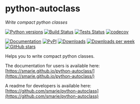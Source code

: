# python-autoclass

*Write compact python classes*

[![Python versions](https://img.shields.io/pypi/pyversions/autoclass.svg)](https://pypi.python.org/pypi/autoclass/) [![Build Status](https://travis-ci.org/smarie/python-autoclass.svg?branch=master)](https://travis-ci.org/smarie/python-autoclass) [![Tests Status](https://smarie.github.io/python-autoclass/junit/junit-badge.svg?dummy=8484744)](https://smarie.github.io/python-autoclass/junit/report.html) [![codecov](https://codecov.io/gh/smarie/python-autoclass/branch/master/graph/badge.svg)](https://codecov.io/gh/smarie/python-autoclass)

[![Documentation](https://img.shields.io/badge/doc-latest-blue.svg)](https://smarie.github.io/python-autoclass/) [![PyPI](https://img.shields.io/pypi/v/autoclass.svg)](https://pypi.python.org/pypi/autoclass/) [![Downloads](https://pepy.tech/badge/autoclass)](https://pepy.tech/project/autoclass) [![Downloads per week](https://pepy.tech/badge/autoclass/week)](https://pepy.tech/project/autoclass) [![GitHub stars](https://img.shields.io/github/stars/smarie/python-autoclass.svg)](https://github.com/smarie/python-autoclass/stargazers)

Helps you to write compact python classes.

The documentation for users is available here: [https://smarie.github.io/python-autoclass/](https://smarie.github.io/python-autoclass/)

A readme for developers is available here: [https://github.com/smarie/python-autoclass](https://github.com/smarie/python-autoclass)
